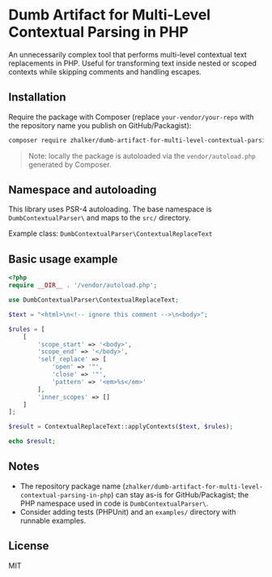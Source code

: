 # Dumb Artifact for Multi-Level Contextual Parsing in PHP

An unnecessarily complex tool that performs multi-level contextual text replacements in PHP. Useful for transforming text inside nested or scoped contexts while skipping comments and handling escapes.

## Installation

Require the package with Composer (replace `your-vendor/your-repo` with the repository name you publish on GitHub/Packagist):

```bash
composer require zhalker/dumb-artifact-for-multi-level-contextual-parsing-in-php
```

> Note: locally the package is autoloaded via the `vendor/autoload.php` generated by Composer.

## Namespace and autoloading

This library uses PSR-4 autoloading. The base namespace is `DumbContextualParser\` and maps to the `src/` directory.

Example class: `DumbContextualParser\ContextualReplaceText`

## Basic usage example

```php
<?php
require __DIR__ . '/vendor/autoload.php';

use DumbContextualParser\ContextualReplaceText;

$text = "<html>\n<!-- ignore this comment -->\n<body>";

$rules = [
    [
        'scope_start' => '<body>',
        'scope_end' => '</body>',
        'self_replace' => [
            'open' => '"',
            'close' => '"',
            'pattern' => '<em>%s</em>'
        ],
        'inner_scopes' => []
    ]
];

$result = ContextualReplaceText::applyContexts($text, $rules);

echo $result;
```

## Notes

- The repository package name (`zhalker/dumb-artifact-for-multi-level-contextual-parsing-in-php`) can stay as-is for GitHub/Packagist; the PHP namespace used in code is `DumbContextualParser\`.
- Consider adding tests (PHPUnit) and an `examples/` directory with runnable examples.

## License

MIT
